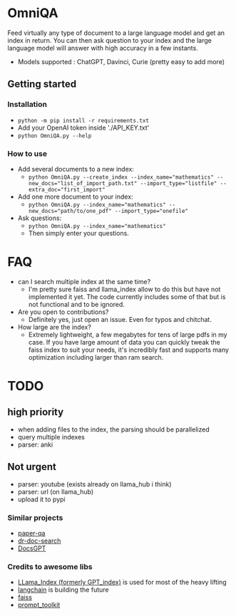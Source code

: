 # OmniQA

Feed virtually any type of document to a large language model and get an index in return. You can then ask question to your index and the large language model will answer with high accuracy in a few instants.

* Models supported : ChatGPT, Davinci, Curie (pretty easy to add more)

## Getting started
### Installation
* `python -m pip install -r requirements.txt`
* Add your OpenAI token inside './API_KEY.txt'
* `python OmniQA.py --help`
### How to use
* Add several documents to a new index:
    * `python OmniQA.py --create_index --index_name="mathematics" --new_docs="list_of_import_path.txt" --import_type="listfile" --extra_doc="first_import"`
* Add one more document to your index:
    * `python OmniQA.py --index_name="mathematics" --new_docs="path/to/one_pdf" --import_type="onefile"`
* Ask questions:
    * `python OmniQA.py --index_name="mathematics"`
    * Then simply enter your questions.

# FAQ
* can I search multiple index at the same time?
    * I'm pretty sure faiss and llama_index allow to do this but have not implemented it yet. The code currently includes some of that but is not functional and to be ignored.
* Are you open to contributions?
    * Definitely yes, just open an issue. Even for typos and chitchat.
* How large are the index?
    * Extremely lightweight, a few megabytes for tens of large pdfs in my case. If you have large amount of data you can quickly tweak the faiss index to suit your needs, it's incredibly fast and supports many optimization including larger than ram search.

# TODO
## high priority
* when adding files to the index, the parsing should be parallelized
* query multiple indexes
* parser: anki
## Not urgent
* parser: youtube (exists already on llama_hub i think)
* parser: url (on llama_hub)
* upload it to pypi

### Similar projects
* [paper-qa](https://github.com/whitead/paper-qa/)
* [dr-doc-search](https://github.com/namuan/dr-doc-search)
* [DocsGPT](https://github.com/arc53/docsgpt/)

### Credits to awesome libs
* [LLama_Index (formerly GPT_index)](https://github.com/jerryjliu/gpt_index) is used for most of the heavy lifting
* [langchain](https://langchain.readthedocs.io/en/latest/index.html) is building the future
* [faiss](https://github.com/facebookresearch/faiss/wiki/Getting-started)
* [prompt_toolkit](https://pypi.org/project/prompt-toolkit/)

